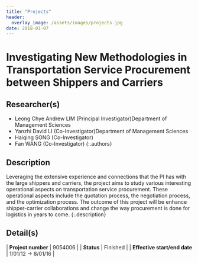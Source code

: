 ```yaml
---
title: "Projects"
header:
  overlay_image: /assets/images/projects.jpg
date: 2018-01-07
---
```


# Investigating New Methodologies in Transportation Service Procurement between Shippers and Carriers

## Researcher(s)

- Leong Chye Andrew LIM (Principal Investigator)Department of Management Sciences
- Yanzhi David LI (Co-Investigator)Department of Management Sciences
- Haiqing SONG (Co-Investigator)
- Fan WANG (Co-Investigator)
{:.authors}

## Description

Leveraging the extensive experience and connections that the PI has with the large shippers and carriers, the project aims to study various interesting operational aspects on transportation service procurement. These operational aspects include the quotation process, the negotiation process, and the optimization process. The outcome of this project will be enhance shipper-carrier collaborations and change the way procurement is done for logistics in years to come.
{:.description}

## Detail(s)

| <strong>Project number</strong>           | 9054006        |
| <strong>Status</strong>                   | Finished         |
| <strong>Effective start/end date</strong> | 1/01/12 -> 8/01/16 |
